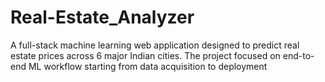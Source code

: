 # Real-Estate_Analyzer
A full-stack machine learning web application designed to predict real estate prices across 6 major Indian cities. The project focused on end-to-end ML workflow starting from data acquisition to deployment
